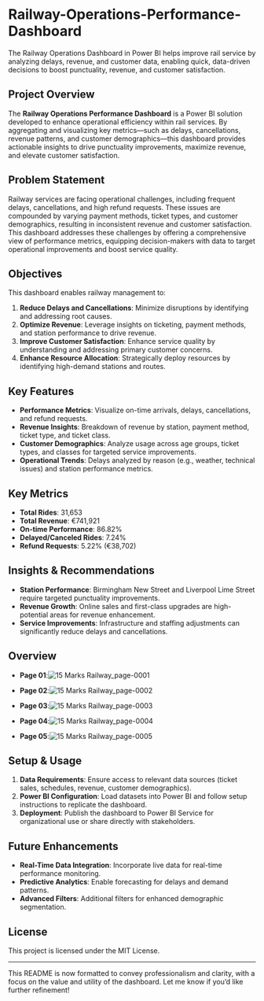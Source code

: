 # Railway-Operations-Performance-Dashboard
The Railway Operations Dashboard in Power BI helps improve rail service by analyzing delays, revenue, and customer data, enabling quick, data-driven decisions to boost punctuality, revenue, and customer satisfaction.

## Project Overview
The **Railway Operations Performance Dashboard** is a Power BI solution developed to enhance operational efficiency within rail services. By aggregating and visualizing key metrics—such as delays, cancellations, revenue patterns, and customer demographics—this dashboard provides actionable insights to drive punctuality improvements, maximize revenue, and elevate customer satisfaction.

## Problem Statement
Railway services are facing operational challenges, including frequent delays, cancellations, and high refund requests. These issues are compounded by varying payment methods, ticket types, and customer demographics, resulting in inconsistent revenue and customer satisfaction. This dashboard addresses these challenges by offering a comprehensive view of performance metrics, equipping decision-makers with data to target operational improvements and boost service quality.

## Objectives
This dashboard enables railway management to:
1. **Reduce Delays and Cancellations**: Minimize disruptions by identifying and addressing root causes.
2. **Optimize Revenue**: Leverage insights on ticketing, payment methods, and station performance to drive revenue.
3. **Improve Customer Satisfaction**: Enhance service quality by understanding and addressing primary customer concerns.
4. **Enhance Resource Allocation**: Strategically deploy resources by identifying high-demand stations and routes.

## Key Features
- **Performance Metrics**: Visualize on-time arrivals, delays, cancellations, and refund requests.
- **Revenue Insights**: Breakdown of revenue by station, payment method, ticket type, and ticket class.
- **Customer Demographics**: Analyze usage across age groups, ticket types, and classes for targeted service improvements.
- **Operational Trends**: Delays analyzed by reason (e.g., weather, technical issues) and station performance metrics.

## Key Metrics
- **Total Rides**: 31,653
- **Total Revenue**: €741,921
- **On-time Performance**: 86.82%
- **Delayed/Canceled Rides**: 7.24%
- **Refund Requests**: 5.22% (€38,702)

## Insights & Recommendations
- **Station Performance**: Birmingham New Street and Liverpool Lime Street require targeted punctuality improvements.
- **Revenue Growth**: Online sales and first-class upgrades are high-potential areas for revenue enhancement.
- **Service Improvements**: Infrastructure and staffing adjustments can significantly reduce delays and cancellations.

## Overview
- **Page 01**:![15 Marks Railway_page-0001](https://github.com/user-attachments/assets/c6930da8-4619-4148-9ee7-b845f62bfa37)

- **Page 02**:![15 Marks Railway_page-0002](https://github.com/user-attachments/assets/742359f7-8947-4863-bc73-2c173c108e72)

- **Page 03**:![15 Marks Railway_page-0003](https://github.com/user-attachments/assets/1c53eb41-237f-41d3-985b-13de8a901928)

- **Page 04**:![15 Marks Railway_page-0004](https://github.com/user-attachments/assets/6bd7d6ac-a98c-404b-ac01-1072fb3b09ad)

- **Page 05**:![15 Marks Railway_page-0005](https://github.com/user-attachments/assets/c849bb7b-ba15-4674-bbb8-6ff2e5f6cf7f)

## Setup & Usage
1. **Data Requirements**: Ensure access to relevant data sources (ticket sales, schedules, revenue, customer demographics).
2. **Power BI Configuration**: Load datasets into Power BI and follow setup instructions to replicate the dashboard.
3. **Deployment**: Publish the dashboard to Power BI Service for organizational use or share directly with stakeholders.

## Future Enhancements
- **Real-Time Data Integration**: Incorporate live data for real-time performance monitoring.
- **Predictive Analytics**: Enable forecasting for delays and demand patterns.
- **Advanced Filters**: Additional filters for enhanced demographic segmentation.

## License
This project is licensed under the MIT License.

--- 

This README is now formatted to convey professionalism and clarity, with a focus on the value and utility of the dashboard. Let me know if you’d like further refinement!
